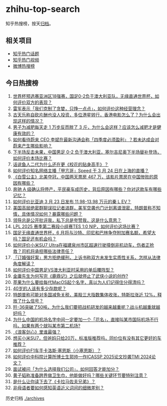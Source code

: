 # zhihu-top-search

知乎热搜榜，按天[归档](./archives)。

## 相关项目

- [知乎热门话题](https://github.com/justjavac/zhihu-trending-hot-questions)
- [知乎热门视频](https://github.com/justjavac/zhihu-trending-hot-video)
- [微博热搜榜](https://github.com/justjavac/weibo-trending-hot-search)

## 今日热搜榜

<!-- BEGIN -->
<!-- 最后更新时间 Wed Mar 26 2025 01:34:08 GMT+0800 (China Standard Time) -->

1. [世界杯预选赛亚洲区18强赛，国足0-2负于澳大利亚队，无缘直通世界杯，如何评价双方的表现？](https://www.zhihu.com/search?q=https%3A%2F%2Fapi.zhihu.com%2Fquestions%2F15536494376)
1. [雷军表示「我们克制了贪婪，只挣一点点」，如何评价这种经营理念？](https://www.zhihu.com/search?q=https%3A%2F%2Fapi.zhihu.com%2Fquestions%2F15707486405)
1. [古天乐称自砍片酬也没人投资，多位港星转行，香港电影怎么了？为什么会出现这样的情况？](https://www.zhihu.com/search?q=https%3A%2F%2Fapi.zhihu.com%2Fquestions%2F15699545414)
1. [男子为减肥每天走 1 万步反而胖了 3 斤，为什么会这样？应该怎么减肥才是健康有效的？](https://www.zhihu.com/search?q=https%3A%2F%2Fapi.zhihu.com%2Fquestions%2F15676824180)
1. [如何看待蔚来 CEO 李斌在最新沟通会称「四季度必须盈利」？若未达成会对蔚来产生哪些影响？](https://www.zhihu.com/search?q=https%3A%2F%2Fapi.zhihu.com%2Fquestions%2F15673604861)
1. [下半场反击未果，中国男足 0-2 负于澳大利亚，塞尔吉尼奥下半场替补登场，如何评价本场比赛？](https://www.zhihu.com/search?q=https%3A%2F%2Fapi.zhihu.com%2Fquestions%2F15714784930)
1. [话说鱼人二代为什么还在更《校花的贴身高手》？](https://www.zhihu.com/search?q=https%3A%2F%2Fapi.zhihu.com%2Fquestions%2F15451038120)
1. [如何评价知名网络主播「甲亢哥」Speed 于 3 月 24 日在上海的直播？](https://www.zhihu.com/search?q=https%3A%2F%2Fapi.zhihu.com%2Fquestions%2F1887559069914624639)
1. [《白雪公主》北美夺冠，中国两天票房 467 万，该影片票房在中国惨败的原因有哪些？](https://www.zhihu.com/search?q=https%3A%2F%2Fapi.zhihu.com%2Fquestions%2F15648454792)
1. [奔驰 A 级确认将停产，平民豪车成历史，背后原因有哪些？你对这款车有哪些记忆？](https://www.zhihu.com/search?q=https%3A%2F%2Fapi.zhihu.com%2Fquestions%2F15694904187)
1. [如何评价比亚迪 3 月 23 日发布 11.98-13.98 万元的秦 L EV？](https://www.zhihu.com/search?q=https%3A%2F%2Fapi.zhihu.com%2Fquestions%2F15624443751)
1. [美国高层绝密群聊误拉记者进群，美军空袭也门计划离谱泄密，特朗普称不知情，具体情况如何？暴露哪些问题？](https://www.zhihu.com/search?q=https%3A%2F%2Fapi.zhihu.com%2Fquestions%2F15705378185)
1. [领导总是公开批评我，私下总是夸赞我，这是什么意思？](https://www.zhihu.com/search?q=https%3A%2F%2Fapi.zhihu.com%2Fquestions%2F14620432955)
1. [LPL 2025 赛季第二赛段小组赛TES 1:0 NIP，如何评价这场比赛？](https://www.zhihu.com/search?q=https%3A%2F%2Fapi.zhihu.com%2Fquestions%2F15719463883)
1. [国足无缘直通世界杯，6 月将与沙特、印尼和巴林争夺附加赛名额，希望大吗？国足还有机会吗？](https://www.zhihu.com/search?q=https%3A%2F%2Fapi.zhihu.com%2Fquestions%2F15724342094)
1. [如何评价小米SU7 Ultra在福建泉州市区超速行驶撞倒非机动车，伤者正抢救？司机将承担哪些法律责任？](https://www.zhihu.com/search?q=https%3A%2F%2Fapi.zhihu.com%2Fquestions%2F15672042093)
1. [「订婚强奸案」男方拒绝缓刑，上诉书称双方未发生实质性关系，怎样从法律角度解读？](https://www.zhihu.com/search?q=https%3A%2F%2Fapi.zhihu.com%2Fquestions%2F15699023937)
1. [如何评价中国男足VS澳大利亚时采用的单后腰阵型？](https://www.zhihu.com/search?q=https%3A%2F%2Fapi.zhihu.com%2Fquestions%2F15720858237)
1. [金庸先生为何写完《鹿鼎记》之后就停止了武侠小说的创作?](https://www.zhihu.com/search?q=https%3A%2F%2Fapi.zhihu.com%2Fquestions%2F13772372954)
1. [苹果为什么要给每代MacOS起个名字，真以为人们记得住分得清吗？](https://www.zhihu.com/search?q=https%3A%2F%2Fapi.zhihu.com%2Fquestions%2F5025326767)
1. [40岁的人该有多少存款呢？](https://www.zhihu.com/search?q=https%3A%2F%2Fapi.zhihu.com%2Fquestions%2F458607367)
1. [特朗普称可能对多国减免关税，美股三大指数集体收涨，特斯拉涨近 12%，释放了什么信号？](https://www.zhihu.com/search?q=https%3A%2F%2Fapi.zhihu.com%2Fquestions%2F15695953237)
1. [歼-36突破了50吨，为什么我们要把战机研发的越来越重呢？战斗机越重就越好吗？](https://www.zhihu.com/search?q=https%3A%2F%2Fapi.zhihu.com%2Fquestions%2F15522268602)
1. [为什么中国的机场名字中间一定要加一个「花名」，直接叫某市国际机场不行吗，如果有两个就叫某市第二机场?](https://www.zhihu.com/search?q=https%3A%2F%2Fapi.zhihu.com%2Fquestions%2F1887557709508898967)
1. [《浪客剑心》里谁最强？](https://www.zhihu.com/search?q=https%3A%2F%2Fapi.zhihu.com%2Fquestions%2F27834679)
1. [想买小米SU7，但爸妈只给20万，标准版推荐吗，同价位有没有其它更好的车推荐？](https://www.zhihu.com/search?q=https%3A%2F%2Fapi.zhihu.com%2Fquestions%2F15173710644)
1. [如何评价F1车手卡洛斯·塞恩斯（小塞恩斯）？](https://www.zhihu.com/search?q=https%3A%2F%2Fapi.zhihu.com%2Fquestions%2F445195092)
1. [如何评价中科院计算所博士生郭帅一作ICASSP 2025论文抄袭TMI 2024论文？](https://www.zhihu.com/search?q=https%3A%2F%2Fapi.zhihu.com%2Fquestions%2F15498633855)
1. [面试被问「为什么选择我们公司」，如何回答才能加分？](https://www.zhihu.com/search?q=https%3A%2F%2Fapi.zhihu.com%2Fquestions%2F14170740992)
1. [黄子韬称准备跨界做卫生巾，他能做好吗？哪些关键环节要特别注意？](https://www.zhihu.com/search?q=https%3A%2F%2Fapi.zhihu.com%2Fquestions%2F15540927075)
1. [是什么让你读下去了《卡拉马佐夫兄弟》？](https://www.zhihu.com/search?q=https%3A%2F%2Fapi.zhihu.com%2Fquestions%2F15483265712)
1. [非母语者要如何感知英语近义词间的细微差别？](https://www.zhihu.com/search?q=https%3A%2F%2Fapi.zhihu.com%2Fquestions%2F15623616064)

<!-- END -->

历史归档 [./archives](./archives)
